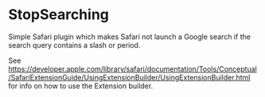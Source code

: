 StopSearching
=============

Simple Safari plugin which makes Safari not launch a Google search if the search query contains a slash or period.

See https://developer.apple.com/library/safari/documentation/Tools/Conceptual/SafariExtensionGuide/UsingExtensionBuilder/UsingExtensionBuilder.html for info on how to use the Extension builder.